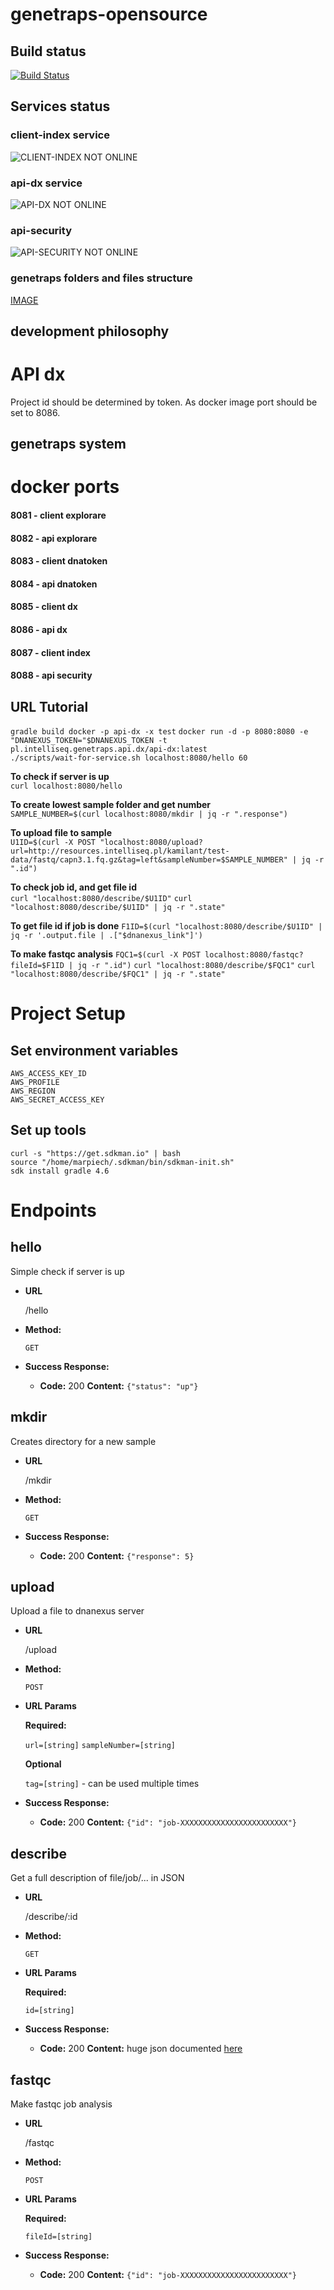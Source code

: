 # genetraps-opensource

## Build status
[![Build Status](https://travis-ci.org/intelliseq/genetraps-opensource.svg?branch=master)](https://travis-ci.org/marpiech/genetraps-opensource)

## Services status
### client-index service
![CLIENT-INDEX NOT ONLINE](http://genetraps.intelliseq.pl/client--index-online-brightgreen.svg)
### api-dx service
![API-DX NOT ONLINE](http://genetraps.intelliseq.pl:8086/api-dx-online-svg-badge)
### api-security
![API-SECURITY NOT ONLINE](http://genetraps.intelliseq.pl:8088/api-security-online-svg-badge)
### genetraps folders and files structure  
[IMAGE](https://github.com/intelliseq/genetraps-opensource/blob/develop/api-dx/src/main/resources/images/genetraps%20folders%20and%20files%20structure.jpg)

## development philosophy
# API dx
Project id should be determined by token.
As docker image port should be set to 8086.

## genetraps system
# docker ports
#### 8081 - client explorare
#### 8082 - api explorare
#### 8083 - client dnatoken
#### 8084 - api dnatoken
#### 8085 - client dx
#### 8086 - api dx
#### 8087 - client index
#### 8088 - api security

## URL Tutorial

`gradle build docker -p api-dx -x test`
`docker run -d -p 8080:8080 -e "DNANEXUS_TOKEN="$DNANEXUS_TOKEN -t pl.intelliseq.genetraps.api.dx/api-dx:latest`  
`./scripts/wait-for-service.sh localhost:8080/hello 60`  


**To check if server is up**  
`curl localhost:8080/hello`  

**To create lowest sample folder and get number**  
`SAMPLE_NUMBER=$(curl localhost:8080/mkdir | jq -r ".response")`  

**To upload file to sample**  
`U1ID=$(curl -X POST "localhost:8080/upload?url=http://resources.intelliseq.pl/kamilant/test-data/fastq/capn3.1.fq.gz&tag=left&sampleNumber=$SAMPLE_NUMBER" | jq -r ".id")`  

**To check job id, and get file id**  
`curl "localhost:8080/describe/$U1ID"`
`curl "localhost:8080/describe/$U1ID" | jq -r ".state"`

**To get file id if job is done**
`F1ID=$(curl "localhost:8080/describe/$U1ID" | jq -r '.output.file | .["$dnanexus_link"]')`

**To make fastqc analysis**
`FQC1=$(curl -X POST localhost:8080/fastqc?fileId=$F1ID | jq -r ".id")`
`curl "localhost:8080/describe/$FQC1"`
`curl "localhost:8080/describe/$FQC1" | jq -r ".state"`

# Project Setup
## Set environment variables
```
AWS_ACCESS_KEY_ID  
AWS_PROFILE  
AWS_REGION  
AWS_SECRET_ACCESS_KEY
```

## Set up tools
```
curl -s "https://get.sdkman.io" | bash
source "/home/marpiech/.sdkman/bin/sdkman-init.sh"
sdk install gradle 4.6
```

# Endpoints

**hello**
----
  Simple check if server is up

* **URL**

  /hello

* **Method:**

  `GET`

* **Success Response:**

  * **Code:** 200
    **Content:** `{"status": "up"}`

**mkdir**
----
  Creates directory for a new sample

* **URL**

  /mkdir

* **Method:**

  `GET`

* **Success Response:**

  * **Code:** 200
    **Content:** `{"response": 5}`

**upload**
----
  Upload a file to dnanexus server

* **URL**

  /upload

* **Method:**

  `POST`

*  **URL Params**

   **Required:**

   `url=[string]`
   `sampleNumber=[string]`

   **Optional**

   `tag=[string]` - can be used multiple times

* **Success Response:**

  * **Code:** 200
    **Content:** `{"id": "job-XXXXXXXXXXXXXXXXXXXXXXXX"}`

**describe**
----
  Get a full description of file/job/... in JSON

* **URL**

  /describe/:id

* **Method:**

  `GET`

*  **URL Params**

   **Required:**

   `id=[string]`

* **Success Response:**

  * **Code:** 200
    **Content:** huge json documented [here](https://wiki.dnanexus.com/API-Specification-v1.0.0/Applets-and-Entry-Points#API-method%3A-%2Fjob-xxxx%2Fdescribe)


**fastqc**
----
  Make fastqc job analysis

* **URL**

  /fastqc

* **Method:**

  `POST`

*  **URL Params**

   **Required:**

   `fileId=[string]`

* **Success Response:**

  * **Code:** 200
    **Content:** `{"id": "job-XXXXXXXXXXXXXXXXXXXXXXXX"}`
